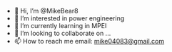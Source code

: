 - 👋 Hi, I’m @MikeBear8
- 👀 I’m interested in power engineering
- 🌱 I’m currently learning in MPEI
- 💞️ I’m looking to collaborate on ...
- 📫 How to reach me email: mike04083@gmail.com

<!---
MikeBear8/MikeBear8 is a ✨ special ✨ repository because its `README.md` (this file) appears on your GitHub profile.
You can click the Preview link to take a look at your changes.
--->
